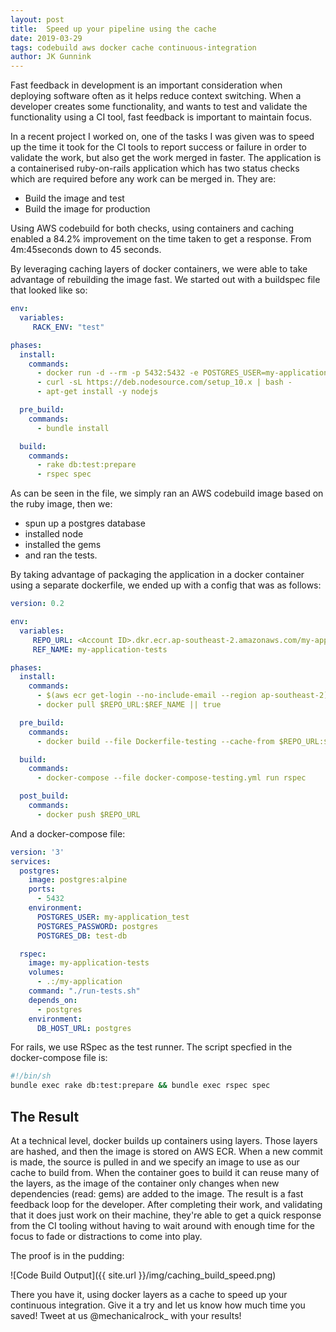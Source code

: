 ```yaml
---
layout: post
title:  Speed up your pipeline using the cache
date: 2019-03-29
tags: codebuild aws docker cache continuous-integration
author: JK Gunnink
---
```


Fast feedback in development is an important consideration when deploying software often as
it helps reduce context switching. When a developer creates some functionality, and wants to test
and validate the functionality using a CI tool, fast feedback is important to maintain focus.

In a recent project I worked on, one of the tasks I was given was to speed up the time it took for
the CI tools to report success or failure in order to validate the work, but also get the work
merged in faster. The application is a containerised ruby-on-rails application which has two status
checks which are required before any work can be merged in. They are:
- Build the image and test
- Build the image for production

Using AWS codebuild for both checks, using containers and caching enabled a 84.2% improvement on the
time taken to get a response. From 4m:45seconds down to 45 seconds.

By leveraging caching layers of docker containers, we were able to take advantage of rebuilding the
image fast. We started out with a buildspec file that looked like so:
```yaml
env:
  variables:
     RACK_ENV: "test"

phases:
  install:
    commands:
      - docker run -d --rm -p 5432:5432 -e POSTGRES_USER=my-application_test -e POSTGRES_PASSWORD=postgres -e POSTGRES_DB=test-db postgres:alpine
      - curl -sL https://deb.nodesource.com/setup_10.x | bash -
      - apt-get install -y nodejs

  pre_build:
    commands:
      - bundle install

  build:
    commands:
      - rake db:test:prepare
      - rspec spec
```
As can be seen in the file, we simply ran an AWS codebuild image based on the ruby image, then we:
- spun up a postgres database
- installed node
- installed the gems
- and ran the tests.

By taking advantage of packaging the application in a docker container using a separate dockerfile,
we ended up with a config that was as follows:
```yaml
version: 0.2

env:
  variables:
     REPO_URL: <Account ID>.dkr.ecr.ap-southeast-2.amazonaws.com/my-application
     REF_NAME: my-application-tests

phases:
  install:
    commands:
      - $(aws ecr get-login --no-include-email --region ap-southeast-2)
      - docker pull $REPO_URL:$REF_NAME || true

  pre_build:
    commands:
      - docker build --file Dockerfile-testing --cache-from $REPO_URL:$REF_NAME --tag $REPO_URL:$REF_NAME --tag my-application-tests .

  build:
    commands:
      - docker-compose --file docker-compose-testing.yml run rspec

  post_build:
    commands:
      - docker push $REPO_URL
```
And a docker-compose file:
```yaml
version: '3'
services:
  postgres:
    image: postgres:alpine
    ports:
      - 5432
    environment:
      POSTGRES_USER: my-application_test
      POSTGRES_PASSWORD: postgres
      POSTGRES_DB: test-db

  rspec:
    image: my-application-tests
    volumes:
      - .:/my-application
    command: "./run-tests.sh"
    depends_on:
      - postgres
    environment:
      DB_HOST_URL: postgres
```
For rails, we use RSpec as the test runner. The script specfied in the docker-compose file is:
```bash
#!/bin/sh
bundle exec rake db:test:prepare && bundle exec rspec spec
```

## The Result

At a technical level, docker builds up containers using layers. Those layers are hashed, and then
the image is stored on AWS ECR. When a new commit is made, the source is pulled in and we specify an
image to use as our cache to build from. When the container goes to build it can reuse many of the
layers, as the image of the container only changes when new dependencies (read: gems) are added to
the image. The result is a fast feedback loop for the developer. After completing their work, and
validating that it does just work on their machine, they're able to get a quick response from the CI
tooling without having to wait around with enough time for the focus to fade or distractions to come
into play.

The proof is in the pudding:

![Code Build Output]({{ site.url }}/img/caching_build_speed.png)

There you have it, using docker layers as a cache to speed up your continuous integration. Give it a
try and let us know how much time you saved! Tweet at us @mechanicalrock_ with your results!

